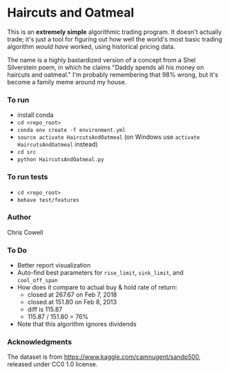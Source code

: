 # Haircuts and Oatmeal

This is an **extremely simple** algorithmic trading program. It doesn't actually trade; it's just a tool for figuring out how well the world's most basic trading algorithm *would have* worked, using historical pricing data.

The name is a highly bastardized version of a concept from a Shel Silverstein poem, in which he claims "Daddy spends all his money on haircuts and oatmeal." I'm probably remembering that 98% wrong, but it's become a family meme around my house.


### To run
* install conda
* `cd <repo_root>`
* `conda env create -f environment.yml`
* `source activate HaircutsAndOatmeal` (on Windows use `activate HaircutsAndOatmeal` instead)
* `cd src`
* `python HaircutsAndOatmeal.py`


### To run tests
* `cd <repo_root>`
* `behave test/features`


### Author
Chris Cowell


### To Do
* Better report visualization
* Auto-find best parameters for `rise_limit`, `sink_limit`, and `cool_off_span`
* How does it compare to actual buy & hold rate of return:
    - closed at 267.67 on Feb 7, 2018
    - closed at 151.80 on Feb 8, 2013
    - diff is 115.87
    - 115.87 / 151.80 = 76%    
* Note that this algorithm ignores dividends

### Acknowledgments
The dataset is from https://www.kaggle.com/camnugent/sandp500, released under CC0 1.0 license.
